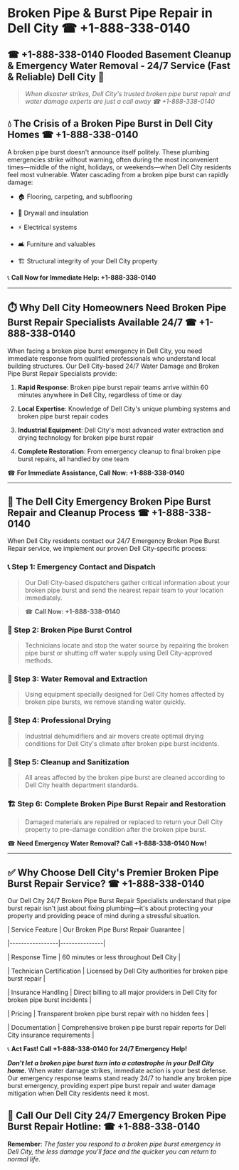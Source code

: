 # Broken Pipe & Burst Pipe Repair in Dell City ☎ +1-888-338-0140  
## ☎ +1-888-338-0140 Flooded Basement Cleanup & Emergency Water Removal - 24/7 Service (Fast & Reliable) Dell City 🚨  

> *When disaster strikes, Dell City's trusted broken pipe burst repair and water damage experts are just a call away ☎ +1-888-338-0140*  

## 💧 The Crisis of a Broken Pipe Burst in Dell City Homes ☎ +1-888-338-0140  

A broken pipe burst doesn't announce itself politely. These plumbing emergencies strike without warning, often during the most inconvenient times—middle of the night, holidays, or weekends—when Dell City residents feel most vulnerable. Water cascading from a broken pipe burst can rapidly damage:  

* 🏠 Flooring, carpeting, and subflooring  
* 🧱 Drywall and insulation  
* ⚡ Electrical systems  
* 🛋️ Furniture and valuables  
* 🏗️ Structural integrity of your Dell City property  

📞 **Call Now for Immediate Help: +1-888-338-0140**  

---  

## ⏱️ Why Dell City Homeowners Need Broken Pipe Burst Repair Specialists Available 24/7 ☎ +1-888-338-0140  

When facing a broken pipe burst emergency in Dell City, you need immediate response from qualified professionals who understand local building structures. Our Dell City-based 24/7 Water Damage and Broken Pipe Burst Repair Specialists provide:  

1. **Rapid Response**: Broken pipe burst repair teams arrive within 60 minutes anywhere in Dell City, regardless of time or day  
2. **Local Expertise**: Knowledge of Dell City's unique plumbing systems and broken pipe burst repair codes  
3. **Industrial Equipment**: Dell City's most advanced water extraction and drying technology for broken pipe burst repair  
4. **Complete Restoration**: From emergency cleanup to final broken pipe burst repairs, all handled by one team  

☎ **For Immediate Assistance, Call Now: +1-888-338-0140**  

---  

## 🔧 The Dell City Emergency Broken Pipe Burst Repair and Cleanup Process ☎ +1-888-338-0140  

When Dell City residents contact our 24/7 Emergency Broken Pipe Burst Repair service, we implement our proven Dell City-specific process:  

### 📞 Step 1: Emergency Contact and Dispatch  
> Our Dell City-based dispatchers gather critical information about your broken pipe burst and send the nearest repair team to your location immediately.  
> ☎ **Call Now: +1-888-338-0140**  

### 🚿 Step 2: Broken Pipe Burst Control  
> Technicians locate and stop the water source by repairing the broken pipe burst or shutting off water supply using Dell City-approved methods.  

### 🌊 Step 3: Water Removal and Extraction  
> Using equipment specially designed for Dell City homes affected by broken pipe bursts, we remove standing water quickly.  

### 💨 Step 4: Professional Drying  
> Industrial dehumidifiers and air movers create optimal drying conditions for Dell City's climate after broken pipe burst incidents.  

### 🧼 Step 5: Cleanup and Sanitization  
> All areas affected by the broken pipe burst are cleaned according to Dell City health department standards.  

### 🏗️ Step 6: Complete Broken Pipe Burst Repair and Restoration  
> Damaged materials are repaired or replaced to return your Dell City property to pre-damage condition after the broken pipe burst.  

☎ **Need Emergency Water Removal? Call +1-888-338-0140 Now!**  

---  

## ✅ Why Choose Dell City's Premier Broken Pipe Burst Repair Service? ☎ +1-888-338-0140  

Our Dell City 24/7 Broken Pipe Burst Repair Specialists understand that pipe burst repair isn't just about fixing plumbing—it's about protecting your property and providing peace of mind during a stressful situation.  

| Service Feature | Our Broken Pipe Burst Repair Guarantee |  
|-----------------|---------------|  
| Response Time | 60 minutes or less throughout Dell City |  
| Technician Certification | Licensed by Dell City authorities for broken pipe burst repair |  
| Insurance Handling | Direct billing to all major providers in Dell City for broken pipe burst incidents |  
| Pricing | Transparent broken pipe burst repair with no hidden fees |  
| Documentation | Comprehensive broken pipe burst repair reports for Dell City insurance requirements |  

📞 **Act Fast! Call +1-888-338-0140 for 24/7 Emergency Help!**  

***Don't let a broken pipe burst turn into a catastrophe in your Dell City home.*** When water damage strikes, immediate action is your best defense. Our emergency response teams stand ready 24/7 to handle any broken pipe burst emergency, providing expert pipe burst repair and water damage mitigation when Dell City residents need it most.  

## 📱 Call Our Dell City 24/7 Emergency Broken Pipe Burst Repair Hotline: ☎ +1-888-338-0140  

**Remember**: *The faster you respond to a broken pipe burst emergency in Dell City, the less damage you'll face and the quicker you can return to normal life.*